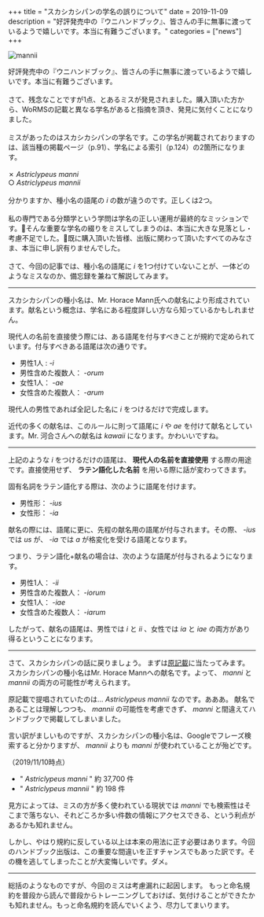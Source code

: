 +++
title = "スカシカシパンの学名の誤りについて"
date = 2019-11-09
description = "好評発売中の『ウニハンドブック』、皆さんの手に無事に渡っているようで嬉しいです。本当に有難うございます。"
categories = ["news"]
+++

![mannii](images/20191109_Astriclypeus_manniiiiiii.jpg)

好評発売中の『ウニハンドブック』、皆さんの手に無事に渡っているようで嬉しいです。本当に有難うございます。<br><br>
さて、残念なことですが1点、とあるミスが発見されました。購入頂いた方から、WoRMSの記載と異なる学名があると指摘を頂き、発見に気付くことになりました。<br><br>
ミスがあったのはスカシカシパンの学名です。この学名が掲載されておりますのは、該当種の掲載ページ（p.91）、学名による索引（p.124）の2箇所になります。
<br><br>
✗ *Astriclypeus manni*
<br>
○ *Astriclypeus mannii*
<br><br>
分かりますか、種小名の語尾の *i* の数が違うのです。正しくは2つ。
<br><br>
私の専門である分類学という学問は学名の正しい運用が最終的なミッションです。そんな重要な学名の綴りをミスしてしまうのは、本当に大きな見落とし・考慮不足でした。既に購入頂いた皆様、出版に関わって頂いたすべてのみなさま、本当に申し訳有りませんでした。
<br><br>
さて、今回の記事では、種小名の語尾に *i* を1つ付けていないことが、一体どのようなミスなのか、備忘録を兼ねて解説してみます。

---

スカシカシパンの種小名は、Mr.  Horace Mann氏への献名により形成されています。献名という概念は、学名にある程度詳しい方なら知っているかもしれません。

現代人の名前を直接使う際には、ある語尾を付与すべきことが規約で定められています。付与すべきある語尾は次の通りです。

- 男性1人 : *-i*
- 男性含めた複数人： *-orum*
- 女性1人： *-ae*
- 女性含めた複数人： *-arum*

現代人の男性であれば全記した名に *i* をつけるだけで完成します。

近代の多くの献名は、このルールに則って語尾に *i* や *ae* を付けて献名としています。Mr. 河合さんへの献名は *kawaii* になります。かわいいですね。

---

上記のような *i* をつけるだけの語尾は、 **現代人の名前を直接使用** する際の用途です。直接使用せず、 **ラテン語化した名前** を用いる際に話が変わってきます。

固有名詞をラテン語化する際は、次のように語尾を付けます。

- 男性形： *-ius*
- 女性形： *-ia*

献名の際には、語尾に更に、先程の献名用の語尾が付与されます。その際、 *-ius* では *us* が、 *-ia* では *a* が格変化を受ける語尾となります。

つまり、ラテン語化+献名の場合は、次のような語尾が付与されるようになります。

- 男性1人： *-ii*
- 男性含めた複数人： *-iorum*
- 女性1人： *-iae*
- 女性含めた複数人： *-iarum*

したがって、献名の語尾は、男性では *i* と *ii* 、女性では *ia* と *iae* の両方があり得るということになります。

---

さて、スカシカシパンの話に戻りましょう。
まずは[原記載](https://www.biodiversitylibrary.org/page/13465264#page/321/mode/1up)に当たってみます。
スカシカシパンの種小名はMr. Horace Mannへの献名です。よって、 *manni* と *mannii* の両方の可能性が考えられます。

原記載で提唱されていたのは… *Astriclypeus mannii* なのです。あああ。
献名であることは理解しつつも、 *mannii* の可能性を考慮できず、 *manni* と間違えてハンドブックで掲載してしまいました。

言い訳がましいものですが、スカシカシパンの種小名は、Googleでフレーズ検索すると分かりますが、 *mannii* よりも *manni* が使われていることが殆どです。

（2019/11/10時点）

- " *Astriclypeus manni* " 約 37,700 件
- " *Astriclypeus mannii* " 約 198 件

見方によっては、ミスの方が多く使われている現状では *manni* でも検索性はそこまで落ちない、それどころか多い件数の情報にアクセスできる、という利点があるかも知れません。

しかし、やはり規約に反している以上は本来の用法に正す必要はあります。今回のハンドブック出版は、この重要な間違いを正すチャンスでもあった訳です。その機を逃してしまったことが大変悔しいです。ダメ。

---

総括のようなものですが、今回のミスは考慮漏れに起因します。
もっと命名規約を普段から読んで普段からトレーニングしておけば、気付けることができたかも知れません。もっと命名規約を読んでいくよう、尽力してまいります。
